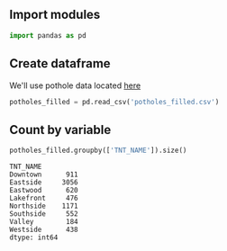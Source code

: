 
## Import modules


```python
import pandas as pd
```

## Create dataframe
We'll use pothole data located [here](http://data.syrgov.net/datasets/potholes-filled)


```python
potholes_filled = pd.read_csv('potholes_filled.csv')
```

## Count by variable


```python
potholes_filled.groupby(['TNT_NAME']).size()
```




    TNT_NAME
    Downtown      911
    Eastside     3056
    Eastwood      620
    Lakefront     476
    Northside    1171
    Southside     552
    Valley        184
    Westside      438
    dtype: int64




```python

```
